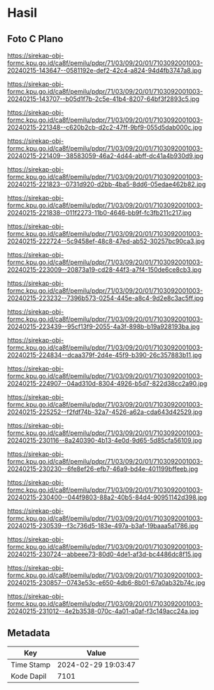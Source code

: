 # Hasil

## Foto C Plano

https://sirekap-obj-formc.kpu.go.id/ca8f/pemilu/pdpr/71/03/09/20/01/7103092001003-20240215-143647--0581192e-def2-42c4-a824-94d4fb3747a8.jpg

https://sirekap-obj-formc.kpu.go.id/ca8f/pemilu/pdpr/71/03/09/20/01/7103092001003-20240215-143707--b05d1f7b-2c5e-41b4-8207-64bf3f2893c5.jpg

https://sirekap-obj-formc.kpu.go.id/ca8f/pemilu/pdpr/71/03/09/20/01/7103092001003-20240215-221348--c620b2cb-d2c2-47ff-9bf9-055d5dab000c.jpg

https://sirekap-obj-formc.kpu.go.id/ca8f/pemilu/pdpr/71/03/09/20/01/7103092001003-20240215-221409--38583059-46a2-4d44-abff-dc41a4b930d9.jpg

https://sirekap-obj-formc.kpu.go.id/ca8f/pemilu/pdpr/71/03/09/20/01/7103092001003-20240215-221823--0731d920-d2bb-4ba5-8dd6-05edae462b82.jpg

https://sirekap-obj-formc.kpu.go.id/ca8f/pemilu/pdpr/71/03/09/20/01/7103092001003-20240215-221838--011f2273-11b0-4646-bb9f-fc3fb211c217.jpg

https://sirekap-obj-formc.kpu.go.id/ca8f/pemilu/pdpr/71/03/09/20/01/7103092001003-20240215-222724--5c9458ef-48c8-47ed-ab52-30257bc90ca3.jpg

https://sirekap-obj-formc.kpu.go.id/ca8f/pemilu/pdpr/71/03/09/20/01/7103092001003-20240215-223009--20873a19-cd28-44f3-a7f4-150de6ce8cb3.jpg

https://sirekap-obj-formc.kpu.go.id/ca8f/pemilu/pdpr/71/03/09/20/01/7103092001003-20240215-223232--7396b573-0254-445e-a8c4-9d2e8c3ac5ff.jpg

https://sirekap-obj-formc.kpu.go.id/ca8f/pemilu/pdpr/71/03/09/20/01/7103092001003-20240215-223439--95cf13f9-2055-4a3f-898b-b19a928193ba.jpg

https://sirekap-obj-formc.kpu.go.id/ca8f/pemilu/pdpr/71/03/09/20/01/7103092001003-20240215-224834--dcaa379f-2d4e-45f9-b390-26c357883b11.jpg

https://sirekap-obj-formc.kpu.go.id/ca8f/pemilu/pdpr/71/03/09/20/01/7103092001003-20240215-224907--04ad310d-8304-4926-b5d7-822d38cc2a90.jpg

https://sirekap-obj-formc.kpu.go.id/ca8f/pemilu/pdpr/71/03/09/20/01/7103092001003-20240215-225252--f2fdf74b-32a7-4526-a62a-cda643d42529.jpg

https://sirekap-obj-formc.kpu.go.id/ca8f/pemilu/pdpr/71/03/09/20/01/7103092001003-20240215-230116--8a240390-4b13-4e0d-9d65-5d85cfa56109.jpg

https://sirekap-obj-formc.kpu.go.id/ca8f/pemilu/pdpr/71/03/09/20/01/7103092001003-20240215-230230--6fe8ef26-efb7-46a9-bd4e-401199bffeeb.jpg

https://sirekap-obj-formc.kpu.go.id/ca8f/pemilu/pdpr/71/03/09/20/01/7103092001003-20240215-230400--044f9803-88a2-40b5-84d4-90951142d398.jpg

https://sirekap-obj-formc.kpu.go.id/ca8f/pemilu/pdpr/71/03/09/20/01/7103092001003-20240215-230539--f3c736d5-183e-497a-b3af-19baaa5a1786.jpg

https://sirekap-obj-formc.kpu.go.id/ca8f/pemilu/pdpr/71/03/09/20/01/7103092001003-20240215-230724--abbeee73-80d0-4de1-af3d-bc4486dc8f15.jpg

https://sirekap-obj-formc.kpu.go.id/ca8f/pemilu/pdpr/71/03/09/20/01/7103092001003-20240215-230857--0743e53c-e650-4db6-8b01-67a0ab32b74c.jpg

https://sirekap-obj-formc.kpu.go.id/ca8f/pemilu/pdpr/71/03/09/20/01/7103092001003-20240215-231012--4e2b3538-070c-4a01-a0af-f3c149acc24a.jpg


## Metadata

| Key        | Value               |
| ---------- | ------------------- |
| Time Stamp | 2024-02-29 19:03:47 |
| Kode Dapil | 7101                |



